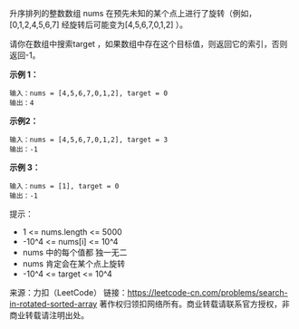 升序排列的整数数组 nums 在预先未知的某个点上进行了旋转（例如， [0,1,2,4,5,6,7] 经旋转后可能变为[4,5,6,7,0,1,2] ）。

请你在数组中搜索target ，如果数组中存在这个目标值，则返回它的索引，否则返回-1。



**示例 1：**
```
输入：nums = [4,5,6,7,0,1,2], target = 0
输出：4
```
**示例2：**
```
输入：nums = [4,5,6,7,0,1,2], target = 3
输出：-1
```
**示例 3：**
```
输入：nums = [1], target = 0
输出：-1
```


提示：

* 1 <= nums.length <= 5000
* -10^4 <= nums[i] <= 10^4
* nums 中的每个值都 独一无二
* nums 肯定会在某个点上旋转
* -10^4 <= target <= 10^4

来源：力扣（LeetCode）
链接：https://leetcode-cn.com/problems/search-in-rotated-sorted-array
著作权归领扣网络所有。商业转载请联系官方授权，非商业转载请注明出处。